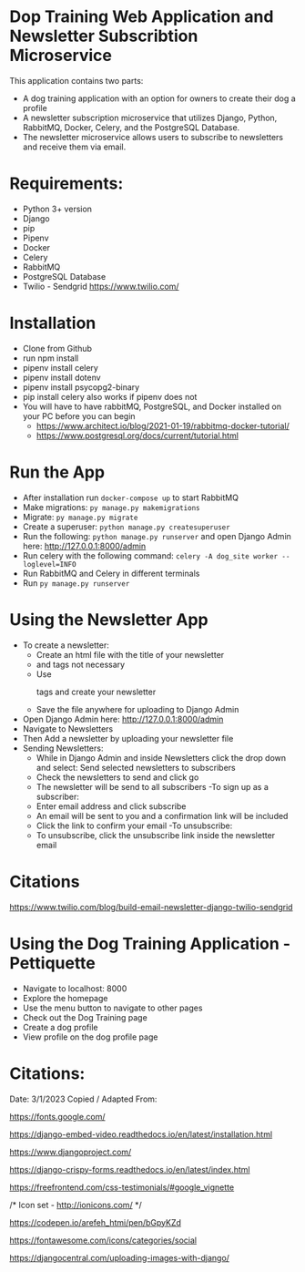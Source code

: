 # Dop Training Web Application and Newsletter Subscribtion Microservice

This application contains two parts:
- A dog training application with an option for owners to create their dog a profile
- A newsletter subscription microservice that utilizes Django, Python, RabbitMQ, Docker, Celery, and the PostgreSQL Database.
- The newsletter microservice allows users to subscribe to newsletters and receive them via email.
# Requirements:

- Python 3+ version
- Django
- pip
- Pipenv
- Docker
- Celery
- RabbitMQ
- PostgreSQL Database
- Twilio - Sendgrid https://www.twilio.com/
# Installation 

- Clone from Github
- run npm install
- pipenv install celery
- pipenv install dotenv 
- pipenv install psycopg2-binary 
- pip install celery also works if pipenv does not
- You will have to have rabbitMQ, PostgreSQL, and Docker installed on your PC before you can begin
    - https://www.architect.io/blog/2021-01-19/rabbitmq-docker-tutorial/
    - https://www.postgresql.org/docs/current/tutorial.html

# Run the App
- After installation run `docker-compose up` to start RabbitMQ 
- Make migrations: `py manage.py makemigrations`
- Migrate: `py manage.py migrate` 
- Create a superuser: `python manage.py createsuperuser`
- Run the following: `python manage.py runserver` and open Django Admin here: http://127.0.0.1:8000/admin 
- Run celery with the following command:  `celery -A dog_site worker --loglevel=INFO`
- Run RabbitMQ and Celery in different terminals
- Run `py manage.py runserver`

# Using the Newsletter App
- To create a newsletter:
    - Create an html file with the title of your newsletter
    - <body> and <head> tags not necessary
    - Use <p> tags and create your newsletter 
    - Save the file anywhere for uploading to Django Admin
- Open Django Admin here: http://127.0.0.1:8000/admin 
- Navigate to Newsletters
- Then Add a newsletter by uploading your newsletter file
- Sending Newsletters:
    - While in Django Admin and inside Newsletters click the drop down and select: Send selected newsletters to subscribers
    - Check the newsletters to send and click go
    - The newsletter will be send to all subscribers
-To sign up as a subscriber:
    - Enter email address and click subscribe
    - An email will be sent to you and a confirmation link will be included
    - Click the link to confirm your email
-To unsubscribe:
    - To unsubscribe, click the unsubscribe link inside the newsletter email

# Citations
https://www.twilio.com/blog/build-email-newsletter-django-twilio-sendgrid


# Using the Dog Training Application - Pettiquette

- Navigate to localhost: 8000
- Explore the homepage
- Use the menu button to navigate to other pages
- Check out the Dog Training page
- Create a dog profile
- View profile on the dog profile page
# Citations:
Date: 3/1/2023
Copied / Adapted From:

https://fonts.google.com/

https://django-embed-video.readthedocs.io/en/latest/installation.html

https://www.djangoproject.com/

https://django-crispy-forms.readthedocs.io/en/latest/index.html

https://freefrontend.com/css-testimonials/#google_vignette

/* Icon set - http://ionicons.com/ */

https://codepen.io/arefeh_htmi/pen/bGpyKZd

https://fontawesome.com/icons/categories/social

https://djangocentral.com/uploading-images-with-django/